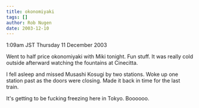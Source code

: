 ```yaml
---
title: okonomiyaki
tags: []
author: Rob Nugen
date: 2003-12-10
---
```


<p class=date>1:09am JST Thursday 11 December 2003</p>

<p>Went to half price okonomiyaki with Miki tonight.  Fun stuff.  It
  was really cold outside afterward watching the fountains at
  Cinecitta.</p>

<p>I fell asleep and missed Musashi Kosugi by two stations.  Woke up
  one station past as the doors were closing.  Made it back in time
  for the last train.</p>

<p>It's getting to be fucking freezing here in Tokyo.  Boooooo.</p>
